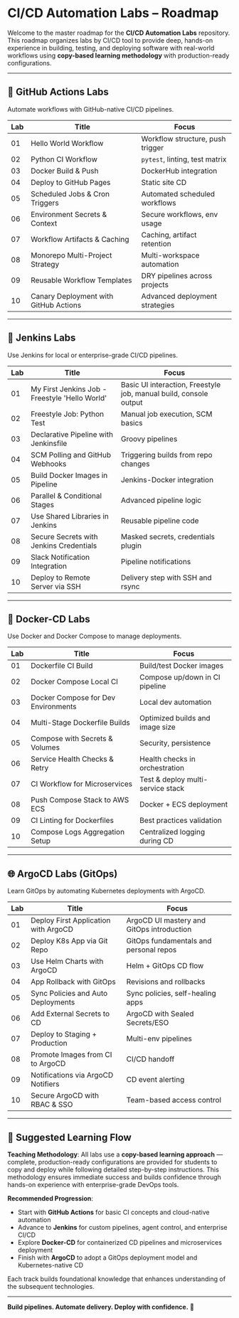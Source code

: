 # CI/CD Automation Labs – Roadmap

Welcome to the master roadmap for the **CI/CD Automation Labs** repository. This roadmap organizes labs by CI/CD tool to provide deep, hands-on experience in building, testing, and deploying software with real-world workflows using **copy-based learning methodology** with production-ready configurations.

---

## 🚦 GitHub Actions Labs
Automate workflows with GitHub-native CI/CD pipelines.

| Lab | Title                                | Focus                                  |
|-----|--------------------------------------|----------------------------------------|
| 01  | Hello World Workflow                 | Workflow structure, push trigger       |
| 02  | Python CI Workflow                   | `pytest`, linting, test matrix         |
| 03  | Docker Build & Push                  | DockerHub integration                  |
| 04  | Deploy to GitHub Pages               | Static site CD                         |
| 05  | Scheduled Jobs & Cron Triggers       | Automated scheduled workflows          |
| 06  | Environment Secrets & Context        | Secure workflows, env usage            |
| 07  | Workflow Artifacts & Caching         | Caching, artifact retention            |
| 08  | Monorepo Multi-Project Strategy      | Multi-workspace automation             |
| 09  | Reusable Workflow Templates          | DRY pipelines across projects          |
| 10  | Canary Deployment with GitHub Actions| Advanced deployment strategies         |

---

## 🧰 Jenkins Labs
Use Jenkins for local or enterprise-grade CI/CD pipelines.

| Lab | Title                                | Focus                                  |
|-----|--------------------------------------|----------------------------------------|
| 01  | My First Jenkins Job - Freestyle 'Hello World' | Basic UI interaction, Freestyle job, manual build, console output |
| 02  | Freestyle Job: Python Test           | Manual job execution, SCM basics       |
| 03  | Declarative Pipeline with Jenkinsfile| Groovy pipelines                       |
| 04  | SCM Polling and GitHub Webhooks      | Triggering builds from repo changes    |
| 05  | Build Docker Images in Pipeline      | Jenkins-Docker integration             |
| 06  | Parallel & Conditional Stages        | Advanced pipeline logic                |
| 07  | Use Shared Libraries in Jenkins      | Reusable pipeline code                 |
| 08  | Secure Secrets with Jenkins Credentials| Masked secrets, credentials plugin     |
| 09  | Slack Notification Integration       | Pipeline notifications                 |
| 10  | Deploy to Remote Server via SSH      | Delivery step with SSH and rsync       |

---

## 🐳 Docker-CD Labs
Use Docker and Docker Compose to manage deployments.

| Lab | Title                                | Focus                                  |
|-----|--------------------------------------|----------------------------------------|
| 01  | Dockerfile CI Build                  | Build/test Docker images               |
| 02  | Docker Compose Local CI              | Compose up/down in CI pipeline         |
| 03  | Docker Compose for Dev Environments  | Local dev automation                   |
| 04  | Multi-Stage Dockerfile Builds        | Optimized builds and image size        |
| 05  | Compose with Secrets & Volumes       | Security, persistence                  |
| 06  | Service Health Checks & Retry        | Health checks in orchestration         |
| 07  | CI Workflow for Microservices        | Test & deploy multi-service stack      |
| 08  | Push Compose Stack to AWS ECS        | Docker + ECS deployment                |
| 09  | CI Linting for Dockerfiles           | Best practices validation              |
| 10  | Compose Logs Aggregation Setup       | Centralized logging during CD         |

---

## 🌐 ArgoCD Labs (GitOps)
Learn GitOps by automating Kubernetes deployments with ArgoCD.

| Lab | Title                                | Focus                                  |
|-----|--------------------------------------|----------------------------------------|
| 01  | Deploy First Application with ArgoCD | ArgoCD UI mastery and GitOps introduction |
| 02  | Deploy K8s App via Git Repo          | GitOps fundamentals and personal repos |
| 03  | Use Helm Charts with ArgoCD          | Helm + GitOps CD flow                  |
| 04  | App Rollback with GitOps             | Revisions and rollbacks                |
| 05  | Sync Policies and Auto Deployments   | Sync policies, self-healing apps       |
| 06  | Add External Secrets to CD           | ArgoCD with Sealed Secrets/ESO         |
| 07  | Deploy to Staging + Production       | Multi-env pipelines                    |
| 08  | Promote Images from CI to ArgoCD     | CI/CD handoff                          |
| 09  | Notifications via ArgoCD Notifiers   | CD event alerting                      |
| 10  | Secure ArgoCD with RBAC & SSO        | Team-based access control              |

---

## 🧠 Suggested Learning Flow

**Teaching Methodology**: All labs use a **copy-based learning approach** — complete, production-ready configurations are provided for students to copy and deploy while following detailed step-by-step instructions. This methodology ensures immediate success and builds confidence through hands-on experience with enterprise-grade DevOps tools.

**Recommended Progression**:
- Start with **GitHub Actions** for basic CI concepts and cloud-native automation
- Advance to **Jenkins** for custom pipelines, agent control, and enterprise CI/CD
- Explore **Docker-CD** for containerized CD pipelines and microservices deployment
- Finish with **ArgoCD** to adopt a GitOps deployment model and Kubernetes-native CD

Each track builds foundational knowledge that enhances understanding of the subsequent technologies.

---

**Build pipelines. Automate delivery. Deploy with confidence.** 🚀
